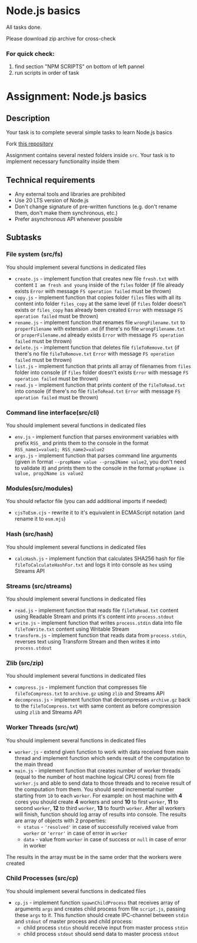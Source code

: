# Node.js basics

All tasks done.

Please download zip archive for cross-check

### For quick check:
 1) find section "NPM SCRIPTS" on bottom of left pannel 
 2) run scripts in order of task


# Assignment: Node.js basics

## Description

Your task is to complete several simple tasks to learn Node.js basics

Fork [this repository](https://github.com/AlreadyBored/node-nodejs-basics)

Assignment contains several nested folders inside `src`. Your task is to implement necessary functionality inside them

## Technical requirements

- Any external tools and libraries are prohibited
- Use 20 LTS version of Node.js
- Don't change signature of pre-written functions (e.g. don't rename them, don't make them synchronous, etc.)
- Prefer asynchronous API whenever possible

## Subtasks

### File system (src/fs)

You should implement several functions in dedicated files
- `create.js` - implement function that creates new file `fresh.txt` with content `I am fresh and young` inside of the `files` folder (if file already exists `Error` with message `FS operation failed` must be thrown)
- `copy.js` - implement function that copies folder `files` files with all its content into folder `files_copy` at the same level (if `files` folder doesn't exists or `files_copy` has already been created `Error` with message `FS operation failed` must be thrown)
- `rename.js` - implement function that renames file `wrongFilename.txt` to `properFilename` with extension `.md` (if there's no file `wrongFilename.txt` or `properFilename.md` already exists `Error` with message `FS operation failed` must be thrown)
- `delete.js` - implement function that deletes file `fileToRemove.txt` (if there's no file `fileToRemove.txt` `Error` with message `FS operation failed` must be thrown)
- `list.js` - implement function that prints all array of filenames from `files` folder into console (if `files` folder doesn't exists `Error` with message `FS operation failed` must be thrown)
- `read.js` - implement function that prints content of the `fileToRead.txt` into console (if there's no file `fileToRead.txt` `Error` with message `FS operation failed` must be thrown)

### Command line interface(src/cli)

You should implement several functions in dedicated files

- `env.js` - implement function that parses environment variables with prefix `RSS_` and prints them to the console in the format `RSS_name1=value1; RSS_name2=value2`
- `args.js` - implement function that parses command line arguments (given in format `--propName value --prop2Name value2`, you don't need to validate it) and prints them to the console in the format `propName is value, prop2Name is value2`

### Modules(src/modules)

You should refactor file (you can add additional imports if needed)

- `cjsToEsm.cjs` - rewrite it to it's equivalent in ECMAScript notation (and rename it to `esm.mjs`)

### Hash (src/hash)

You should implement several functions in dedicated files

- `calcHash.js` - implement function that calculates SHA256 hash for file `fileToCalculateHashFor.txt` and logs it into console as `hex` using Streams API

### Streams (src/streams)

You should implement several functions in dedicated files

- `read.js` - implement function that reads file `fileToRead.txt` content using Readable Stream and prints it's content into `process.stdout`
- `write.js` - implement function that writes `process.stdin` data into file `fileToWrite.txt` content using Writable Stream
- `transform.js` - implement function that reads data from `process.stdin`, reverses text using Transform Stream and then writes it into `process.stdout`

### Zlib (src/zip)

You should implement several functions in dedicated files

- `compress.js` - implement function that compresses file `fileToCompress.txt` to `archive.gz` using `zlib` and Streams API
- `decompress.js` - implement function that decompresses `archive.gz` back to the `fileToCompress.txt` with same content as before compression using `zlib` and Streams API

### Worker Threads (src/wt)

You should implement several functions in dedicated files

- `worker.js` - extend given function to work with data received from main thread and implement function which sends result of the computation to the main thread
- `main.js` - implement function that creates number of worker threads (equal to the number of host machine logical CPU cores) from file `worker.js` and able to send data to those threads and to receive result of the computation from them. You should send incremental number starting from `10` to each `worker`. For example: on host machine with **4** cores you should create **4** workers and send **10** to first `worker`, **11** to second `worker`, **12** to third `worker`, **13** to fourth `worker`. After all workers will finish, function should log array of results into console. The results are array of objects with 2 properties:
    - `status` - `'resolved'` in case of successfully received value from `worker` or `'error'` in case of error in `worker`
    - `data` - value from `worker` in case of success or `null` in case of error in worker  

The results in the array must be in the same order that the workers were created

### Child Processes (src/cp)

You should implement several functions in dedicated files

- `cp.js` - implement function `spawnChildProcess` that receives array of arguments `args` and creates child process from file `script.js`, passing these `args` to it. This function should create IPC-channel between `stdin` and `stdout` of master process and child process:
    - child process `stdin` should receive input from master process `stdin`
    - child process `stdout` should send data to master process `stdout`